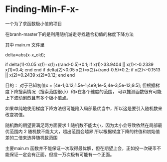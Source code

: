 # Finding-Min-F-x-

一个为了求函数极小值的项目

在branh-master下的是利用随机游走寻找适合初值的梯度下降方法

其中
main.m 文件里


delta=abs(x-x_old);

if delta(1)<0.05
    x(1)=x(1)+(rand-0.5)*0.1;
    if x(1)>33.9404 || x(1)<-0.2339
        x(1)=0.4;
    end
end
if delta(2)<0.05
    x(2)=x(2)+(rand-0.5)*0.2;
    if x(2)<-0.1513 || x(2)>0.2439
        x(2)=0.12;
    end
end


目的：
对于已知初值x = [4e-1;0.12;1.5e-1;4e9;1e-5;4e-3;5e-12;9.5]; 
但根据梯度下降搜索情况（搜索范围很小）和x在各个维度的范围，
可以推测函数很有可能上下波动剧烈且有多个极小值点。

如果单纯地使用梯度下降方法很可能陷入局部最优当中，所以这是要引入随机数来改变初值。

随机数的期望要满足两方面要求
1 随机数不能太小，因为太小会导致依然在局部最优范围内
2 随机数不能太大，超出范围会越界
所以根据梯度下降的终值和初始值差的二倍来选择随机数范围

主要main.m 函数并不能保证一次取得最优解，但在期望上会，正如投一次硬币不能保证一定会有正面，但投一万次极有可能有一个正面。
